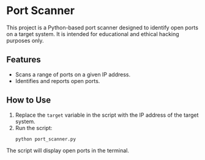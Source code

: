 # Port Scanner  
This project is a Python-based port scanner designed to identify open ports on a target system. It is intended for educational and ethical hacking purposes only.  

## Features  
- Scans a range of ports on a given IP address.  
- Identifies and reports open ports.  

## How to Use  
1. Replace the `target` variable in the script with the IP address of the target system.  
2. Run the script:  
   ```bash
   python port_scanner.py

   
The script will display open ports in the terminal.
